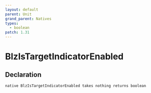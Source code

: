 ```yaml
---
layout: default
parent: Unit
grand_parent: Natives
types:
  - boolean
patch: 1.31
---
```


# BlzIsTargetIndicatorEnabled

## Declaration

```
native BlzIsTargetIndicatorEnabled takes nothing returns boolean
```